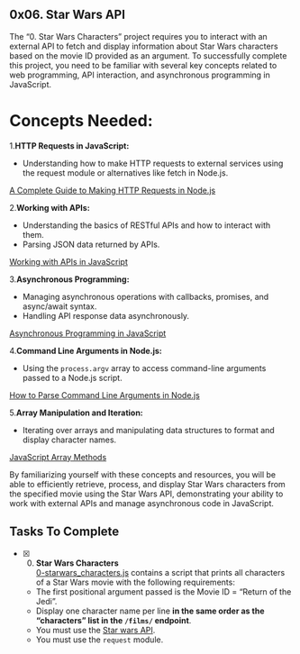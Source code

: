 ## 0x06. Star Wars API

The “0. Star Wars Characters” project requires you to interact with an external API to fetch and display information about Star Wars characters based on the movie ID provided as an argument. To successfully complete this project, you need to be familiar with several key concepts related to web programming, API interaction, and asynchronous programming in JavaScript.

# Concepts Needed:

1.**HTTP Requests in JavaScript:**

- Understanding how to make HTTP requests to external services using the request module or alternatives like fetch in Node.js.

[A Complete Guide to Making HTTP Requests in Node.js](# "https://www.memberstack.com/blog/node-http-request")

2.**Working with APIs:**

- Understanding the basics of RESTful APIs and how to interact with them.
- Parsing JSON data returned by APIs.

[Working with APIs in JavaScript](# "https://developer.mozilla.org/en-US/docs/Learn/JavaScript/Client-side_web_APIs/Introduction")

3.**Asynchronous Programming:**

- Managing asynchronous operations with callbacks, promises, and async/await syntax.
- Handling API response data asynchronously.

[Asynchronous Programming in JavaScript](# "https://developer.mozilla.org/en-US/docs/Learn/JavaScript/Asynchronous")

4.**Command Line Arguments in Node.js:**

- Using the `process.argv` array to access command-line arguments passed to a Node.js script.

[How to Parse Command Line Arguments in Node.js](# "https://tecadmin.net/how-to-parse-command-line-arguments-in-nodejs/#google_vignette")

5.**Array Manipulation and Iteration:**

- Iterating over arrays and manipulating data structures to format and display character names.

[JavaScript Array Methods](# "https://developer.mozilla.org/en-US/docs/Web/JavaScript/Reference/Global_Objects/Array")

By familiarizing yourself with these concepts and resources, you will be able to efficiently retrieve, process, and display Star Wars characters from the specified movie using the Star Wars API, demonstrating your ability to work with external APIs and manage asynchronous code in JavaScript.


## Tasks To Complete

+ [x] 0. **Star Wars Characters**<br/>[0-starwars_characters.js](0-starwars_characters.js) contains a script that prints all characters of a Star Wars movie with the following requirements:
  + The first positional argument passed is the Movie ID = “Return of the Jedi”.
  + Display one character name per line **in the same order as the “characters” list in the `/films/` endpoint**.
  + You must use the [Star wars API](https://swapi-api.hbtn.io/).
  + You must use the `request` module.

